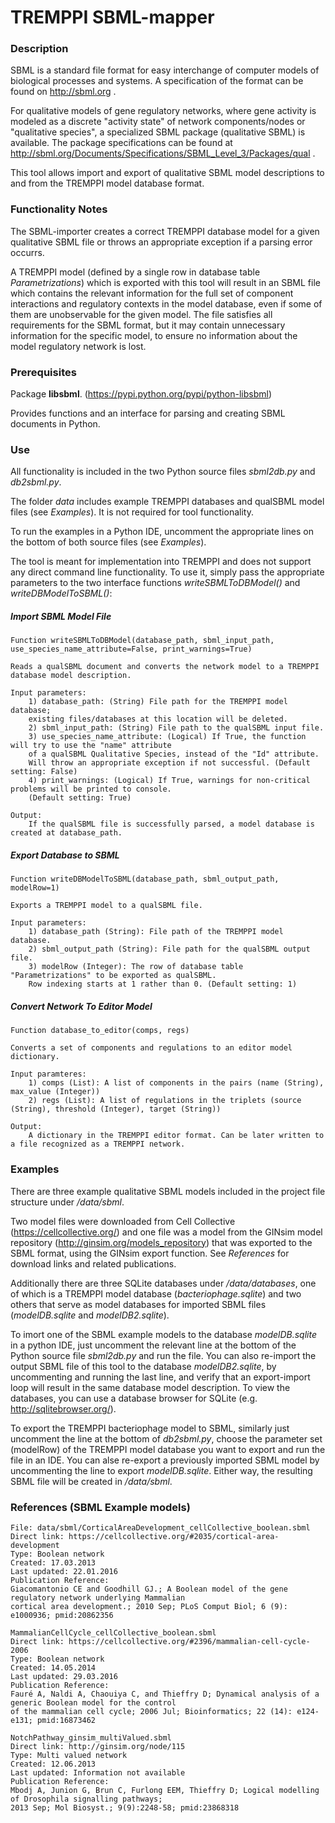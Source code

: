 # TREMPPI SBML-mapper

### Description

SBML is a standard file format for easy interchange of computer models of biological processes and systems.
A specification of the format can be found on http://sbml.org .

For qualitative models of gene regulatory networks, where gene activity is modeled as a discrete "activity state"
of network components/nodes or "qualitative species", a specialized SBML package (qualitative SBML) is available.
The package specifications can be found at http://sbml.org/Documents/Specifications/SBML_Level_3/Packages/qual .

This tool allows import and export of qualitative SBML model descriptions to and from the
TREMPPI model database format.

### Functionality Notes

The SBML-importer creates a correct TREMPPI database model for a given qualitative SBML file or throws an appropriate exception
if a parsing error occurrs.

A TREMPPI model (defined by a single row in database table *Parametrizations*) which is exported
with this tool will result in an SBML file which contains the relevant information for the full set of component interactions and
regulatory contexts in the model database, even if some of them are unobservable for the given model. The file satisfies
all requirements for the SBML format, but it may contain unnecessary information for the specific model, to ensure no
information about the model regulatory network is lost.

### Prerequisites

Package **libsbml**. (https://pypi.python.org/pypi/python-libsbml)

Provides functions and an interface for parsing and creating SBML documents in Python.

### Use

All functionality is included in the two Python source files *sbml2db.py* and *db2sbml.py*.

The folder *data* includes example TREMPPI databases and qualSBML model files (see *Examples*).
It is not required for tool functionality.

To run the examples in a Python IDE, uncomment the appropriate lines on the bottom of both source files (see *Examples*).

The tool is meant for implementation into TREMPPI and does not support any direct command line functionality.
To use it, simply pass the appropriate parameters to the two interface functions
*writeSBMLToDBModel()* and *writeDBModelToSBML()*:

##### Import SBML Model File

    Function writeSBMLToDBModel(database_path, sbml_input_path, use_species_name_attribute=False, print_warnings=True)

    Reads a qualSBML document and converts the network model to a TREMPPI database model description.

    Input parameters:
        1) database_path: (String) File path for the TREMPPI model database;
        existing files/databases at this location will be deleted.
        2) sbml_input_path: (String) File path to the qualSBML input file.
        3) use_species_name_attribute: (Logical) If True, the function will try to use the "name" attribute
        of a qualSBML Qualitative Species, instead of the "Id" attribute.
        Will throw an appropriate exception if not successful. (Default setting: False)
        4) print_warnings: (Logical) If True, warnings for non-critical problems will be printed to console.
        (Default setting: True)

    Output:
        If the qualSBML file is successfully parsed, a model database is created at database_path.

##### Export Database to SBML

    Function writeDBModelToSBML(database_path, sbml_output_path, modelRow=1)

    Exports a TREMPPI model to a qualSBML file.

    Input parameters:
        1) database_path (String): File path of the TREMPPI model database.
        2) sbml_output_path (String): File path for the qualSBML output file.
        3) modelRow (Integer): The row of database table "Parametrizations" to be exported as qualSBML.
        Row indexing starts at 1 rather than 0. (Default setting: 1)

 ##### Convert Network To Editor Model

    Function database_to_editor(comps, regs)

    Converts a set of components and regulations to an editor model dictionary.

    Input paramteres:
        1) comps (List): A list of components in the pairs (name (String), max_value (Integer))
        2) regs (List): A list of regulations in the triplets (source (String), threshold (Integer), target (String))

    Output:
        A dictionary in the TREMPPI editor format. Can be later written to a file recognized as a TREMPPI network.





### Examples

There are three example qualitative SBML models included in the project file structure under */data/sbml*.

Two model files were downloaded from Cell Collective (https://cellcollective.org/) and one file was a model
from the GINsim model repository (http://ginsim.org/models_repository) that was exported to the SBML format,
using the GINsim export function. See *References* for download links and related publications.

Additionally there are three SQLite databases under */data/databases*, one of which is a TREMPPI
model database (*bacteriophage.sqlite*) and two others that serve as model databases for imported SBML files
(*modelDB.sqlite* and *modelDB2.sqlite*).

To imort one of the SBML example models to the database *modelDB.sqlite* in a python IDE, just uncomment the
relevant line at the bottom of the Python source file *sbml2db.py* and run the file.
You can also re-import the output SBML file of this tool to the database *modelDB2.sqlite*, by uncommenting and running
the last line, and verify that an export-import loop will result in the same database model description.
To view the databases, you can use a database browser for SQLite (e.g. http://sqlitebrowser.org/).

To export the TREMPPI bacteriophage model to SBML, similarly just uncomment the line at the bottom
of *db2sbml.py*, choose the parameter set (modelRow) of the TREMPPI model database you want to export
and run the file in an IDE. You can alse re-export a previously imported SBML model
by uncommenting the line to export *modelDB.sqlite*. Either way, the resulting SBML file will be created in
*/data/sbml*.

### References (SBML Example models)

    File: data/sbml/CorticalAreaDevelopment_cellCollective_boolean.sbml
    Direct link: https://cellcollective.org/#2035/cortical-area-development
    Type: Boolean network
    Created: 17.03.2013
    Last updated: 22.01.2016
    Publication Reference:
    Giacomantonio CE and Goodhill GJ.; A Boolean model of the gene regulatory network underlying Mammalian
    cortical area development.; 2010 Sep; PLoS Comput Biol; 6 (9): e1000936; pmid:20862356

    MammalianCellCycle_cellCollective_boolean.sbml
    Direct link: https://cellcollective.org/#2396/mammalian-cell-cycle-2006
    Type: Boolean network
    Created: 14.05.2014
    Last updated: 29.03.2016
    Publication Reference:
    Fauré A, Naldi A, Chaouiya C, and Thieffry D; Dynamical analysis of a generic Boolean model for the control
    of the mammalian cell cycle; 2006 Jul; Bioinformatics; 22 (14): e124-e131; pmid:16873462

    NotchPathway_ginsim_multiValued.sbml
    Direct link: http://ginsim.org/node/115
    Type: Multi valued network
    Created: 12.06.2013
    Last updated: Information not available
    Publication Reference:
    Mbodj A, Junion G, Brun C, Furlong EEM, Thieffry D; Logical modelling of Drosophila signalling pathways;
    2013 Sep; Mol Biosyst.; 9(9):2248-58; pmid:23868318
